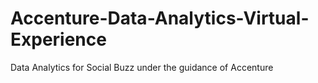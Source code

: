 # Accenture-Data-Analytics-Virtual-Experience
Data Analytics for Social Buzz under the guidance of Accenture
